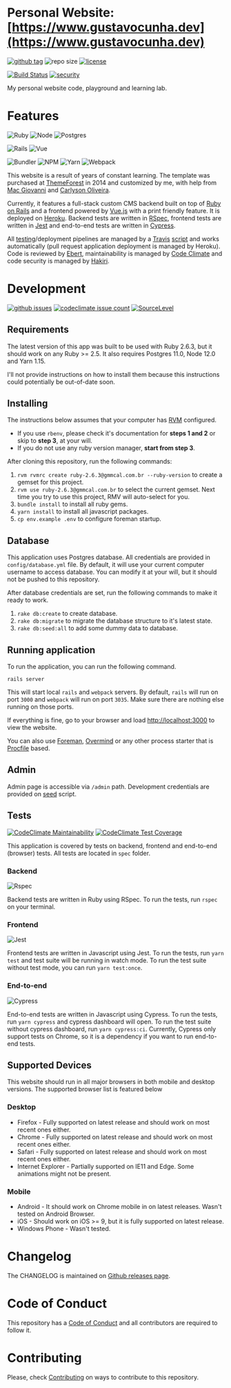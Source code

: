 Personal Website: [https://www.gustavocunha.dev](https://www.gustavocunha.dev)
=============

[![github tag](https://img.shields.io/github/tag/gmmcal/gmmcal.com.br.svg)](https://github.com/gmmcal/gmmcal.com.br/releases)
![repo size](https://img.shields.io/github/repo-size/gmmcal/gmmcal.com.br.svg)
[![license](https://img.shields.io/github/license/gmmcal/gmmcal.com.br.svg)](LICENSE)

[![Build Status](https://travis-ci.com/gmmcal/gmmcal.com.br.svg?branch=master)](https://travis-ci.com/gmmcal/gmmcal.com.br)
[![security](https://hakiri.io/github/gmmcal/gmmcal.com.br/master.svg)](https://hakiri.io/github/gmmcal/gmmcal.com.br/master)

My personal website code, playground and learning lab.

# Features
![Ruby](https://img.shields.io/badge/Ruby-v2.6.3-green.svg?logo=Ruby)
![Node](https://img.shields.io/badge/Node-v12.0.0-green.svg?logo=Node.js)
![Postgres](https://img.shields.io/badge/Postgres-v11.4-green.svg?logo=Postgresql)

![Rails](https://img.shields.io/badge/Rails-v6.0.0.rc2-green.svg?logo=Rails)
![Vue](https://img.shields.io/badge/VueJS-v2.6.10-green.svg?logo=Vue.js)

![Bundler](https://img.shields.io/badge/Bundler-v1.17.2-green.svg?logo=Bundler)
![NPM](https://img.shields.io/badge/NPM-v6.9.0-green.svg?logo=NPM)
![Yarn](https://img.shields.io/badge/Yarn-v1.17.3-green.svg?logo=Yarn)
![Webpack](https://img.shields.io/badge/Webpack-v4.39.1-green.svg?logo=Webpack)

This website is a result of years of constant learning. The template was purchased at [ThemeForest](https://themeforest.net/item/flato-responsive-resume-personal-portfolio-temp/6486867) in 2014 and customized by me, with help from [Mac Giovanni](https://github.com/maclevison) and [Carlyson Oliveira](https://github.com/carlyson).

Currently, it features a full-stack custom CMS backend built on top of [Ruby on Rails](https://rubyonrails.org/) and a frontend powered by [Vue.js](https://vuejs.org/) with a print friendly feature. It is deployed on [Heroku](https://www.heroku.com/). Backend tests are written in [RSpec](http://rspec.info/), frontend tests are written in [Jest](https://jestjs.io/) and end-to-end tests are written in [Cypress](https://www.cypress.io/).

All [testing](./spec/)/deployment pipelines are managed by a [Travis](https://travis-ci.com/gmmcal/gmmcal.com.br) [script](./.travis.yml) and works automatically (pull request application deployment is managed by Heroku). Code is reviewed by [Ebert](https://ebertapp.io/github/gmmcal/gmmcal.com.br), maintainability is managed by [Code Climate](https://codeclimate.com/github/gmmcal/gmmcal.com.br) and code security is managed by [Hakiri](https://hakiri.io/github/gmmcal/gmmcal.com.br/).

# Development
[![github issues](https://img.shields.io/github/issues/gmmcal/gmmcal.com.br.svg)](https://github.com/gmmcal/gmmcal.com.br/issues)
[![codeclimate issue count](https://codeclimate.com/github/gmmcal/gmmcal.com.br/badges/issue_count.svg)](https://codeclimate.com/github/gmmcal/gmmcal.com.br)
[![SourceLevel](https://app.sourcelevel.io/github/gmmcal/gmmcal.com.br.svg)](https://app.sourcelevel.io/github/gmmcal/gmmcal.com.br)

## Requirements

The latest version of this app was built to be used with Ruby 2.6.3, but it should work on any Ruby >= 2.5. It also requires Postgres 11.0, Node 12.0 and Yarn 1.15.

I'll not provide instructions on how to install them because this instructions could potentially be out-of-date soon.

## Installing

The instructions below assumes that your computer has [RVM](https://rvm.io) configured.

* If you use `rbenv`, please check it's documentation for **steps 1 and 2** or skip to **step 3**, at your will.
* If you do not use any ruby version manager, **start from step 3**.

After cloning this repository, run the following commands:

1. `rvm rvmrc create ruby-2.6.3@gmmcal.com.br --ruby-version` to create a gemset for this project.
1. `rvm use ruby-2.6.3@gmmcal.com.br` to select the current gemset. Next time you try to use this project, RMV will auto-select for you.
1. `bundle install` to install all ruby gems.
1. `yarn install` to install all javascript packages.
1. `cp env.example .env` to configure foreman startup.

## Database

This application uses Postgres database. All credentials are provided in `config/database.yml` file. By default, it will use your current computer username to access database. You can modify it at your will, but it should not be pushed to this repository.

After database credentials are set, run the following commands to make it ready to work.

1. `rake db:create` to create database.
1. `rake db:migrate` to migrate the database structure to it's latest state.
1. `rake db:seed:all` to add some dummy data to database.

## Running application

To run the application, you can run the following command.

```
rails server
```

This will start local `rails` and `webpack` servers. By default, `rails` will run on port `3000` and `webpack` will run on port `3035`. Make sure there are nothing else running on those ports.

If everything is fine, go to your browser and load [http://localhost:3000](http://localhost:3000) to view the website.

You can also use [Foreman](https://github.com/ddollar/foreman), [Overmind](https://github.com/DarthSim/overmind) or any other process starter that is [Procfile](Procfile) based.

## Admin

Admin page is accessible via `/admin` path. Development credentials are provided on [seed](db/seeds.rb) script.

## Tests
[![CodeClimate Maintainability](https://api.codeclimate.com/v1/badges/b5a87ae608a9e3957042/maintainability)](https://codeclimate.com/github/gmmcal/gmmcal.com.br/maintainability)
[![CodeClimate Test Coverage](https://api.codeclimate.com/v1/badges/b5a87ae608a9e3957042/test_coverage)](https://codeclimate.com/github/gmmcal/gmmcal.com.br/test_coverage)

This application is covered by tests on backend, frontend and end-to-end (browser) tests. All tests are located in `spec` folder.

### Backend
![Rspec](https://img.shields.io/badge/Rspec-v4.0.0.beta2-green.svg?logo=Rspec)

Backend tests are written in Ruby using RSpec. To run the tests, run `rspec` on your terminal.

### Frontend
![Jest](https://img.shields.io/badge/Jest-v24.8.0-green.svg?logo=Jest)

Frontend tests are written in Javascript using Jest. To run the tests, run `yarn test` and test suite will be running in watch mode. To run the test suite without test mode, you can run `yarn test:once`.

### End-to-end
![Cypress](https://img.shields.io/badge/Cypress-v3.4.1-green.svg?logo=Cypress)

End-to-end tests are written in Javascript using Cypress. To run the tests, run `yarn cypress` and cypress dashboard will open. To run the test suite without cypress dashboard, run `yarn cypress:ci`. Currently, Cypress only support tests on Chrome, so it is a dependency if you want to run end-to-end tests.

## Supported Devices

This website should run in all major browsers in both mobile and desktop versions. The supported browser list is featured below

### Desktop

* Firefox - Fully supported on latest release and should work on most recent ones either.
* Chrome - Fully supported on latest release and should work on most recent ones either.
* Safari - Fully supported on latest release and should work on most recent ones either.
* Internet Explorer - Partially supported on IE11 and Edge. Some animations might not be present.

### Mobile

* Android - It should work on Chrome mobile in on latest releases. Wasn't tested on Android Browser.
* iOS - Should work on iOS >= 9, but it is fully supported on latest release.
* Windows Phone - Wasn't tested.

# Changelog

The CHANGELOG is maintained on [Github releases page](https://github.com/gmmcal/gmmcal.com.br/releases).

# Code of Conduct

This repository has a [Code of Conduct](CODE_OF_CONDUCT.md) and all contributors are required to follow it.

# Contributing

Please, check [Contributing](CONTRIBUTING.md) on ways to contribute to this repository.
